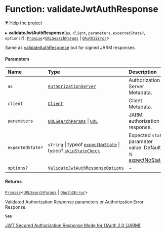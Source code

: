# Function: validateJwtAuthResponse

[💗 Help the project](https://github.com/sponsors/panva)

▸ **validateJwtAuthResponse**(`as`, `client`, `parameters`, `expectedState?`, `options?`): [`Promise`]( https://developer.mozilla.org/docs/Web/JavaScript/Reference/Global_Objects/Promise )\<[`URLSearchParams`]( https://developer.mozilla.org/docs/Web/API/URLSearchParams ) \| [`OAuth2Error`](../interfaces/OAuth2Error.md)\>

Same as [validateAuthResponse](validateAuthResponse.md) but for signed JARM responses.

#### Parameters

| Name | Type | Description |
| :------ | :------ | :------ |
| `as` | [`AuthorizationServer`](../interfaces/AuthorizationServer.md) | Authorization Server Metadata. |
| `client` | [`Client`](../interfaces/Client.md) | Client Metadata. |
| `parameters` | [`URLSearchParams`]( https://developer.mozilla.org/docs/Web/API/URLSearchParams ) \| [`URL`]( https://developer.mozilla.org/docs/Web/API/URL ) | JARM authorization response. |
| `expectedState?` | `string` \| typeof [`expectNoState`](../variables/expectNoState.md) \| typeof [`skipStateCheck`](../variables/skipStateCheck.md) | Expected `state` parameter value. Default is [expectNoState](../variables/expectNoState.md). |
| `options?` | [`ValidateJwtAuthResponseOptions`](../interfaces/ValidateJwtAuthResponseOptions.md) | - |

#### Returns

[`Promise`]( https://developer.mozilla.org/docs/Web/JavaScript/Reference/Global_Objects/Promise )\<[`URLSearchParams`]( https://developer.mozilla.org/docs/Web/API/URLSearchParams ) \| [`OAuth2Error`](../interfaces/OAuth2Error.md)\>

Validated Authorization Response parameters or Authorization Error Response.

**`See`**

[JWT Secured Authorization Response Mode for OAuth 2.0 (JARM)](https://openid.net/specs/openid-financial-api-jarm.html)
